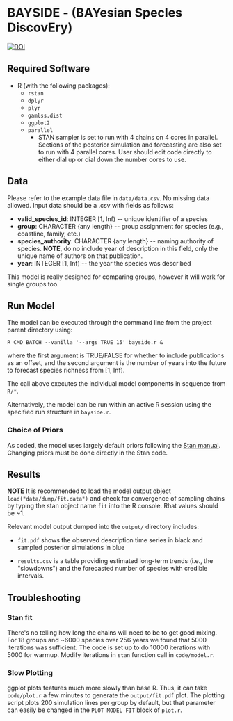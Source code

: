 # BAYSIDE - (BAYesian SpecIes DiscovEry)

[![DOI](https://zenodo.org/badge/DOI/10.5281/zenodo.154051.svg)](https://doi.org/10.5281/zenodo.154051)

## Required Software
- R (with the following packages):
    - `rstan`
    - `dplyr`
    - `plyr`
    - `gamlss.dist`
    - `ggplot2`
    - `parallel`
        * STAN sampler is set to run with 4 chains on 4 cores in parallel. Sections of the posterior simulation and forecasting are also set to run with 4 parallel cores. User should edit code directly to either dial up or dial down the number cores to use.

## Data

Please refer to the example data file in `data/data.csv`. No missing data allowed. Input data should be a .csv with fields as follows:
- **valid\_species_id**: INTEGER [1, Inf) -- unique identifier of a species
- **group**: CHARACTER {any length} -- group assignment for species (e.g., coastline, family, etc.)
- **species_authority**: CHARACTER {any length} -- naming authority of species. **NOTE**, do no include year of description in this field, only the unique name of authors on that publication.
- **year**: INTEGER [1, Inf) -- the year the species was described

This model is really designed for comparing groups, however it will work for single groups too.

## Run Model

The model can be executed through the command line from the project parent directory using:

`R CMD BATCH --vanilla '--args TRUE 15' bayside.r &`

where the first argument is TRUE/FALSE for whether to include publications as an offset, and the second argument is the number of years into the future to forecast species richness from [1, Inf).

The call above executes the individual model components in sequence from `R/*`.

Alternatively, the model can be run within an active R session using the specified run structure in `bayside.r`.

### Choice of Priors

As coded, the model uses largely default priors following the [Stan manual](http://mc-stan.org/documentation/). Changing priors must be done directly in the Stan code.

## Results

**NOTE** It is recommended to load the model output object `load("data/dump/fit.data")` and check for convergence of sampling chains by typing the stan object name `fit` into the R console. Rhat values should be ~1. 

Relevant model output dumped into the `output/` directory includes:

* `fit.pdf` shows the observed description time series in black and sampled posterior simulations in blue

* `results.csv` is a table providing estimated long-term trends (i.e., the "slowdowns") and the forecasted number of species with credible intervals.


## Troubleshooting

### Stan fit

There's no telling how long the chains will need to be to get good mixing. For 18 groups and ~6000 species over 256 years we found that 5000 iterations was sufficient. The code is set up to do 10000 iterations with 5000 for warmup. Modify iterations in `stan` function call in `code/model.r`.

### Slow Plotting

ggplot plots features much more slowly than base R. Thus, it can take `code/plot.r` a few minutes to generate the `output/fit.pdf` plot. The plotting script plots 200 simulation lines per group by default, but that parameter can easily be changed in the `PLOT MODEL FIT` block of `plot.r`.
